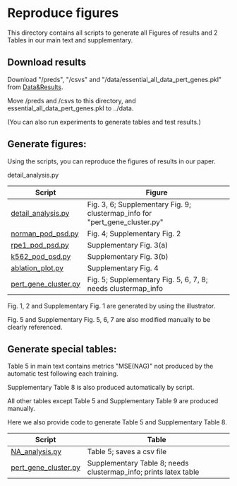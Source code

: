 # Reproduce figures

This directory contains all scripts to generate all Figures of results and 2 Tables in our main text and supplementary.

## Download results

Download "/preds", "/csvs" and "/data/essential_all_data_pert_genes.pkl" from [Data&Results](https://mbzuaiac-my.sharepoint.com/:f:/g/personal/ding_bai_mbzuai_ac_ae/EuIsFdWM1WtKqdt-NnMkwjMBAeH4bA41mghaY5Zz6LToKA?e=fL9U58).

Move /preds and /csvs to this directory, and essential_all_data_pert_genes.pkl to ../data.

(You can also run experiments to generate tables and test results.)

## Generate figures:

Using the scripts, you can reproduce the figures of results in our paper.

detail_analysis.py

| Script | Figure |
|-----------------|-------------|
| [detail_analysis.py](detail_analysis.py) | Fig. 3, 6; Supplementary Fig. 9; clustermap_info for "pert_gene_cluster.py" |
| [norman_pod_psd.py](norman_pod_psd.py) | Fig. 4; Supplementary Fig. 2 |
| [rpe1_pod_psd.py](rpe1_pod_psd.py) | Supplementary Fig. 3(a) |
| [k562_pod_psd.py](k562_pod_psd.py) | Supplementary Fig. 3(b) |
| [ablation_plot.py](ablation_plot.py) | Supplementary Fig. 4 |
| [pert_gene_cluster.py](pert_gene_cluster.py) | Fig. 5; Supplementary Fig. 5, 6, 7, 8; needs clustermap_info |

Fig. 1, 2 and Supplementary Fig. 1 are generated by using the illustrator. 

Fig. 5 and Supplementary Fig. 5, 6, 7 are also modified manually to be clearly referenced.

## Generate special tables:

Table 5 in main text contains metrics "MSE(NAG)" not produced by the automatic test following each training. 

Supplementary Table 8 is also produced automatically by script.

All other tables except Table 5 and Supplementary Table 9 are produced manually. 

Here we also provide code to generate Table 5 and Supplementary Table 8.

| Script | Table |
|-----------------|-------------|
| [NA_analysis.py](NA_analysis.py) | Table 5; saves a csv file |
| [pert_gene_cluster.py](pert_gene_cluster.py) | Supplementary Table 8; needs clustermap_info; prints latex table |